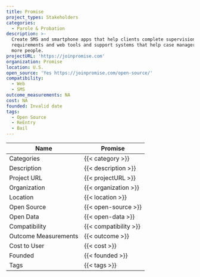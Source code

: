 ```yaml
---
title: Promise
project_types: Stakeholders
categories:
  - Parole & Probation
description: >-
  Create SMS and smartphone apps that help clients complete supervision
  requirements and web tools and support systems that help case managers serve
  more people. 
projectURL: 'https://joinpromise.com'
organization: Promise
location: U.S.
open_source: 'Yes https://joinpromise.com/open-source/'
compatibility:
  - Web
  - SMS
outcome_measurements: NA
cost: NA
founded: Invalid date
tags:
  - Open Source
  - ReEntry
  - Bail
---
```

Name                    |  Promise
------------------------|----
Categories              | {{< category >}} 
Description             | {{< description >}} 
Project URL             | {{< projectURL >}} 
Organization            | {{< organization >}} 
Location                | {{< location >}} 
Open Source             | {{< open-source >}} 
Open Data               | {{< open-data >}} 
Compatibility           | {{< compatibility >}} 
Outcome Measurements    | {{< outcome >}} 
Cost to User            | {{< cost >}} 
Founded                 | {{< founded >}} 
Tags                    | {{< tags >}} 

